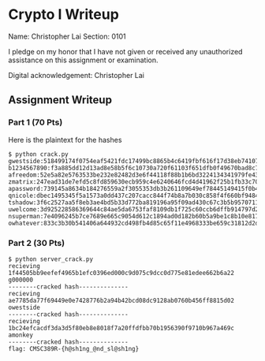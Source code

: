 # Crypto I Writeup

Name: Christopher Lai
Section: 0101

I pledge on my honor that I have not given or received any unauthorized
assistance on this assignment or examination.

Digital acknowledgement: Christopher Lai

## Assignment Writeup

### Part 1 (70 Pts)

Here is the plaintext for the hashes

```
$ python crack.py
gwestside:518499174f0754eaf5421fdc17499bc8865b4c6419fbf616f17d38eb741073aa
b1234567890:f3a885dd12d13ad8e58b5f6c10730a720f61103f651dfb0f49670bad8c7305d5
afreedom:52e5a82e5763533be232e82482d3e6f44118f88b1b6bd3224134341979fe43cc
zmatrix:247ead31de7efd5c8fd859630ecb959c4e6240646fcd4d41962f25b1fb33c702
apassword:739145a8634b184276559a2f3055353db3b261109649ef78445149415f0b4dee
qnicole:dbec1495345f5a1573a0dd437c207cacc844f74b8a7b030c858f4f660bf9484f
tshadow:3f6c2527aa5f8eb3ae4bd5b33d772ba819196a95f09ad430c67c3b5b9570711e
uwelcome:3d925228586369644c84ae5da6753faf8109db1f725c60ccb6dffb914797d289
nsuperman:7e4096245b7ce7689e665c9054d612c1894ad0d182b60b5a9be1c8b10e817306
owhatever:833c3b30b541406a644932cd498fb4d85c65f11e4968333be659c31812d2d6be
```

### Part 2 (30 Pts)

```
$ python server_crack.py
recieving
1f44505bb9eefef4965b1efc0396ed000c9d075c9dcc0d775e81edee662b6a22
g000000
--------cracked hash--------------
recieving
ae7785da77f69449e0e7428776b2a94b42bcd08dc9128ab0760b456ff8815d02
owestside
--------cracked hash--------------
recieving
1bc24efcacdf3da3d5f80eb8e8018f7a20ffdfbb70b1956390f9710b967a469c
amonkey
--------cracked hash--------------
flag: CMSC389R-{h@sh1ng_@nd_sl@sh1ng}
```


